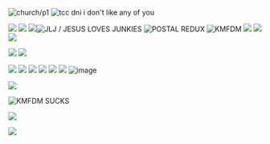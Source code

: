 
![church/p1](https://file.garden/ZwJJ__yFCBBq7Txo/3r500w.gif)
![tcc dni i don't like any of you](https://file.garden/ZwJJ__yFCBBq7Txo/cooltext467759001819754.gif)

![](https://64.media.tumblr.com/10a34d9aaf866a4cbb0bc76e2591b5eb/944a888989f9d9d9-f9/s2048x3072/d8f9e0098c377b8c9bb93d1f49d6fb8a048bba67.png)
![](https://adriansblinkiecollection.neocities.org/stamps/d65.png) ![](https://adriansblinkiecollection.neocities.org/stamps/d87.png)![JLJ / JESUS LOVES JUNKIES](https://64.media.tumblr.com/6fbb3b22235c3bed3a4a46a6ba26d318/a5a362e6ab83f43f-9d/s100x200/8882a2923117ac96ee72631a673ba5c42ea4a7a4.png) ![POSTAL REDUX](https://64.media.tumblr.com/0c2c504e3726516ec87b5262ac4a2e35/79d8b316934d24c3-22/s100x200/ef07b611bf98d9399b2a84bf10eacf8473cf3862.png) ![KMFDM](https://64.media.tumblr.com/7727558d37aa33a0f5cfe7511de21197/0ff738aae3bed445-ee/s100x200/85a5ff883c53274a4cf31a196ca1aac56afcc2eb.png) ![](https://64.media.tumblr.com/954547a07fc0cd0c7fde5e29443d3e4e/216ca0da85ae40a1-87/s100x200/88496312a96277a2d263b01c868524c0f2eda607.gif)  ![](https://adriansblinkiecollection.neocities.org/stamps/d42.gif) ![](https://adriansblinkiecollection.neocities.org/stamps/d29.png) 

![](https://64.media.tumblr.com/8f2e64476352c575947ac21a7ed31a85/a86a17c9a4f8ac26-fa/s100x200/a7446fd805af3650665bd5ebc5b5de76d27ff591.gif) ![](https://64.media.tumblr.com/de1d5dde9dfaf83f4c04cea6bde6d2e3/a86a17c9a4f8ac26-2a/s100x200/8c7e7765055b8e3137828602c86de82a42b4e7f2.gif) 

![](https://64.media.tumblr.com/9866f591c0b8ef6d62a5ba9b0acedf03/216ca0da85ae40a1-df/s250x400/82028cf77bf58371f31b1d72d79861149416d40f.gif) ![](https://64.media.tumblr.com/b0ed84fb82ff17197ca671df837b7259/d6d49eaac88b2a22-a1/s250x400/718e03d12ad6be4b7bea32d229e623d0d4e11d6d.gif) ![](https://files.catbox.moe/5je9tm.gif) ![](https://files.catbox.moe/ov7l7c.gif) ![](https://thatonefish.neocities.org/goodies/kmfdm-sucks.gif) ![](https://adriansblinkiecollection.neocities.org/a14.gif) ![image](https://github.com/user-attachments/assets/0f05dc45-52d8-4301-b435-17b2adfc4cd5)

![](https://adriansblinkiecollection.neocities.org/buttons/c6.gif)

![KMFDM SUCKS](https://files.catbox.moe/mjtvzq.gif)

![](https://file.garden/ZwJJ__yFCBBq7Txo/b4e8hs.gif)


![](https://files.catbox.moe/slyzzy.png)
